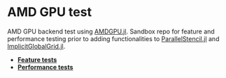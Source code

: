 # AMD GPU test

AMD GPU backend test using [AMDGPU.jl](https://github.com/JuliaGPU/AMDGPU.jl). Sandbox repo for feature and performance testing prior to adding functionalities to [ParallelStencil.jl](https://github.com/omlins/ParallelStencil.jl) and [ImplicitGlobalGrid.jl](https://github.com/eth-cscs/ImplicitGlobalGrid.jl).

- [**Feature tests**](README_feat.md)
- [**Performance tests**](README_perf.md)
